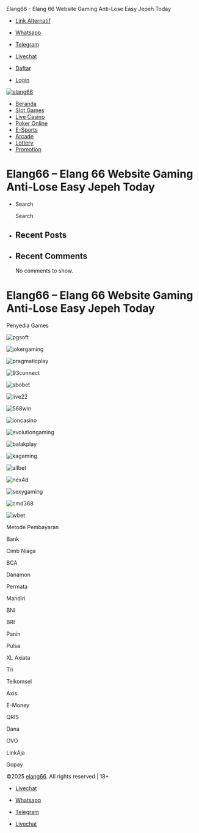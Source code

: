 Elang66 - Elang 66 Website Gaming Anti-Lose Easy Jepeh Today


* [Link Alternatif](#)

* [Whatsapp](#)
* [Telegram](https://t.me/buaya77)
* [Livechat](https://direct.lc.chat/15057696/)

* [Daftar](https://b77kujquc10.net)
* [Login](https://b77kujquc10.net)

[![elang66](https://elang66.co/wp-content/themes/infinity/images/logo.png)](https://elang66.co)

* [Beranda](#)
* [Slot Games](#)
* [Live Casino](#)
* [Poker Online](#)
* [E-Sports](#)
* [Arcade](#)
* [Lottery](#)
* [Promotion](#)

Elang66 – Elang 66 Website Gaming Anti-Lose Easy Jepeh Today
============================================================

* Search

  Search
* Recent Posts
  ------------
* Recent Comments
  ---------------

  No comments to show.

Elang66 – Elang 66 Website Gaming Anti-Lose Easy Jepeh Today
============================================================

Penyedia Games

![pgsoft](https://elang66.co/wp-content/themes/infinity/images/provider/pgsoft.png)

![jokergaming](https://elang66.co/wp-content/themes/infinity/images/provider/jokergaming.png)

![pragmaticplay](https://elang66.co/wp-content/themes/infinity/images/provider/pragmaticplay.png)

![93connect](https://elang66.co/wp-content/themes/infinity/images/provider/93connect.png)

![sbobet](https://elang66.co/wp-content/themes/infinity/images/provider/sbobet.png)

![live22](https://elang66.co/wp-content/themes/infinity/images/provider/live22.png)

![568win](https://elang66.co/wp-content/themes/infinity/images/provider/568win.png)

![ioncasino](https://elang66.co/wp-content/themes/infinity/images/provider/ioncasino.png)

![evolutiongaming](https://elang66.co/wp-content/themes/infinity/images/provider/evolutiongaming.png)

![balakplay](https://elang66.co/wp-content/themes/infinity/images/provider/balakplay.png)

![kagaming](https://elang66.co/wp-content/themes/infinity/images/provider/kagaming.png)

![allbet](https://elang66.co/wp-content/themes/infinity/images/provider/allbet.png)

![nex4d](https://elang66.co/wp-content/themes/infinity/images/provider/nex4d.png)

![sexygaming](https://elang66.co/wp-content/themes/infinity/images/provider/sexygaming.png)

![cmd368](https://elang66.co/wp-content/themes/infinity/images/provider/cmd368.png)

![wbet](https://elang66.co/wp-content/themes/infinity/images/provider/wbet.png)

Metode Pembayaran

Bank

Cimb Niaga

BCA

Danamon

Permata

Mandiri

BNI

BRI

Panin

Pulsa

XL Axiata

Tri

Telkomsel

Axis

E-Money

QRIS

Dana

OVO

LinkAja

Gopay

©2025 [elang66](https://elang66.co/). All rights reserved | 18+

* [Livechat](https://direct.lc.chat/15057696/)

* [Whatsapp](#)
* [Telegram](https://t.me/buaya77)
* [Livechat](https://direct.lc.chat/15057696/)